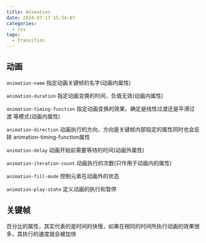 ```yaml
---
title: Animation
date: 2024-07-17 15:54:07
categories:
  - css
tags:
  - Transition
---
```


## 动画

`animation-name` 指定动画关键帧的名字(动画内属性)

`animation-duration` 指定动画变换的时间，负值无效(动画内属性)

`animation-timing-function` 指定动画变换的效果，确定是线性过渡还是平滑过渡
                            等模式(动画内属性)

`animation-direction` 动画执行的方向，方向是关键帧内部指定的属性同时也会反转
                      animation-timing-function属性

`animation-delay` 动画开始前需要等待的时间(动画外属性)

`animation-iteration-count` 动画执行的次数(只作用于动画内的属性)

`animation-fill-mode` 控制元素在动画外的状态

`animation-play-state` 定义动画的执行和暂停

## 关键帧

百分比的属性，其实代表的是时间的快慢，如果在相同的时间所执行动画的效果很多，其执行的速度就会被加快